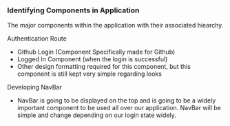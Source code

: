### Identifying Components in Application

The major components within the application with their associated hiearchy.

Authentication Route
-   Github Login (Component Specifically made for Github)
-   Logged In Component (when the login is successful)
-   Other design formatting required for this component, but this
    component is still kept very simple regarding looks

Developing NavBar
- NavBar is going to be displayed on the top and is going to be a widely important component
  to be used all over our application. NavBar will be simple and change depending on our 
  login state widely.

